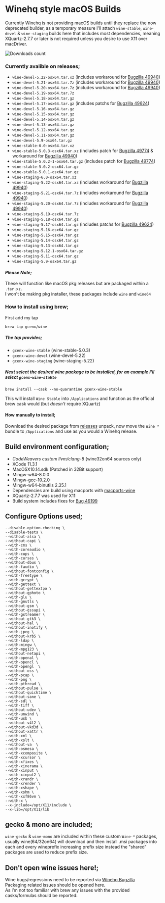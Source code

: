 # Winehq style macOS Builds

Currently Winehq is not providing macOS builds until they replace the now deprecated builder, as a temporary measure I'll attach `wine-stable`, `wine-devel` & `wine-staging` builds here that includes most dependencies, meaning XQuartz-2.7.7 or later is not required unless you desire to use X11 over macDriver.

![Downloads count](https://img.shields.io/github/downloads/gcenx/macOS_Wine_builds/total.svg)
 
 ### Currently avalible on releases;
 - `wine-devel-5.22-osx64.tar.xz` (includes workaround for [Bugzilla 49940](https://bugs.winehq.org/show_bug.cgi?id=49940))
 - `wine-devel-5.21-osx64.tar.7z` (includes workaround for [Bugzilla 49940](https://bugs.winehq.org/show_bug.cgi?id=49940))
 - `wine-devel-5.20-osx64.tar.7z` (includes workaround for [Bugzilla 49940](https://bugs.winehq.org/show_bug.cgi?id=49940))
 - `wine-devel-5.19-osx64.tar.7z`
 - `wine-devel-5.18-osx64.tar.gz`
 - `wine-devel-5.17-osx64.tar.gz` (includes patchs for [Bugzilla 49624](https://bugs.winehq.org/show_bug.cgi?id=49624))
 - `wine-devel-5.16-osx64.tar.gz`
 - `wine-devel-5.15-osx64.tar.gz`
 - `wine-devel-5.14-osx64.tar.gz`
 - `wine-devel-5.13-osx64.tar.gz`
 - `wine-devel-5.12-osx64.tar.gz`
 - `wine-devel-5.11-osx64.tar.gz`
 - `wine-devel-5.9-osx64.tar.gz`
 - `wine-stable-6.0-osx64.tar.xz`
 - `wine-stable-5.0.3-osx64.tar.xz` (includes patch for [Bugzilla 49774](https://bugs.winehq.org/show_bug.cgi?id=49774) & workaround for [Bugzilla 49940](https://bugs.winehq.org/show_bug.cgi?id=49940))
 - `wine-stable-5.0.2-1-osx64.tar.gz` (includes patch for [Bugzilla 49774](https://bugs.winehq.org/show_bug.cgi?id=49774))
 - `wine-stable-5.0.2-osx64.tar.gz`
 - `wine-stable-5.0.1-osx64.tar.gz`
 - `wine-staging-6.0-osx64.tar.xz`
 - `wine-staging-5.22-osx64.tar.xz` (includes workaround for [Bugzilla 49940](https://bugs.winehq.org/show_bug.cgi?id=49940))
 - `wine-staging-5.21-osx64.tar.7z` (includes workaround for [Bugzilla 49940](https://bugs.winehq.org/show_bug.cgi?id=49940))
 - `wine-staging-5.20-osx64.tar.7z` (includes workaround for [Bugzilla 49940](https://bugs.winehq.org/show_bug.cgi?id=49940))
 - `wine-staging-5.19-osx64.tar.7z`
 - `wine-staging-5.18-osx64.tar.gz`
 - `wine-staging-5.17-osx64.tar.gz` (includes patchs for [Bugzilla 49624](https://bugs.winehq.org/show_bug.cgi?id=49624))
 - `wine-staging-5.16-osx64.tar.gz`
 - `wine-staging-5.15-osx64.tar.gz`
 - `wine-staging-5.14-osx64.tar.gz`
 - `wine-staging-5.13-osx64.tar.gz`
 - `wine-staging-5.12.1-osx64.tar.gz`
 - `wine-staging-5.11-osx64.tar.gz`
 - `wine-staging-5.9-osx64.tar.gz`
 
#### _Please Note;_
These will function like macOS pkg releases but are packaged within a `.tar.xz`.\
I won't be making pkg installer, these packages include `wine` and `wine64`

### How to install using brew;
First add my tap
```
brew tap gcenx/wine
```
##### The tap provides;
- `gcenx-wine-stable` (wine-stable-5.0.3)
- `gcenx-wine-devel` (wine-devel-5.22)
- `gcenx-wine-staging` (wine-staging-5.22)

##### Next select the desired wine package to be installed, for an example I'll select `gcenx-wine-stable`
```
brew install --cask --no-quarantine gcenx-wine-stable
```
This will install `Wine Stable` into `/Applications` and function as the official brew cask would (but _doesn't_ require XQuartz)

#### How manually to install;
Download the desired package from [releases](https://github.com/Gcenx/macOS_Wine_builds/releases) unpack, now move the `Wine *` bundle to `/Applications` and use as you would a Winehq release.


## Build environment configuration;
- _CodeWeavers custom llvm/clang-8_ (wine32on64 sources only)
- XCode 11.3.1
- MacOSX10.14.sdk (Patched in 32Bit support)
- Mingw-w64-8.0.0
- Mingw-gcc-10.2.0
- Mingw-w64-binutils 2.35.1
- Dependencies are build using macports with [macports-wine](https://github.com/Gcenx/macports-wine)
- XQuartz-2.7.7 was used for X11
- Build system includes fixes for [Bug 49199](https://bugs.winehq.org/show_bug.cgi?id=49199)

## Configure Options used;
```
--disable-option-checking \
--disable-tests \
--without-alsa \
--without-capi \
--with-cms \
--with-coreaudio \
--with-cups \
--with-curses \
--without-dbus \
--with-faudio \
--without-fontconfig \
--with-freetype \
--with-gcrypt \
--with-gettext \
--without-gettextpo \
--without-gphoto \
--with-glu \
--with-gnutls \
--without-gsm \
--without-gssapi \
--with-gstreamer \
--without-gtk3 \
--without-hal \
--without-inotify \
--with-jpeg \
--without-krb5 \
--with-ldap \
--with-mingw \
--with-mpg123 \
--without-netapi \
--with-openal \
--with-opencl \
--with-opengl  \
--without-oss \
--with-pcap \
--with-png \
--with-pthread \
--without-pulse \
--without-quicktime \
--without-sane \
--with-sdl \
--with-tiff \
--without-udev \
--with-unwind \
--with-usb \
--without-v4l2 \
--without-vkd3d \
--without-xattr \
--with-xml \
--with-xslt \
--without-va  \
--with-osmesa \
--with-xcomposite \
--with-xcursor \
--with-xfixes \
--with-xinerama \
--with-xinput \
--with-xinput2 \
--with-xrandr \
--with-xrender \
--with-xshape \
--with-xshm \
--with-xxf86vm \
--with-x \
--x-include=/opt/X11/include \
--x-lib=/opt/X11/lib
```

## gecko & mono are included;
`wine-gecko` & `wine-mono` are included within these custom `Wine-*` packages, usually wine(64/32on64) will download and then install .msi packages into each and every wineprefix increasing prefix size instead the "shared" packages are used to reduce prefix size.

## Don't open wine issues here!;
Wine bugs/regressions need to be reported via [Winehq Bugzilla](https://bugs.winehq.org/)\
Packaging related issues should be opened here.\
As I’m not too familiar with brew any issues with the provided casks/formulas should be reported.
